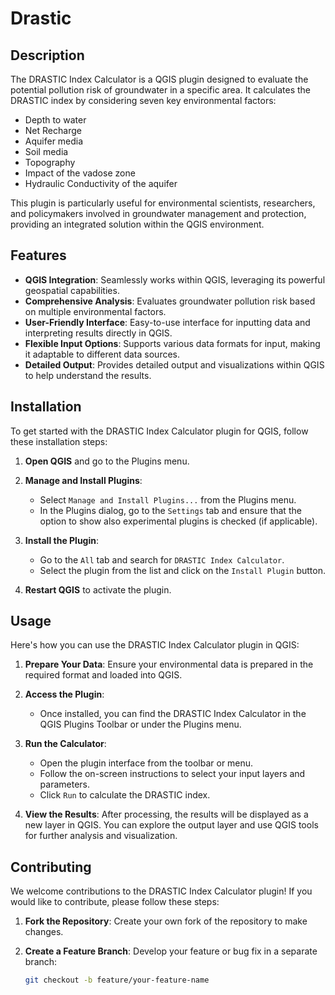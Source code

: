 # Drastic

## Description

The DRASTIC Index Calculator is a QGIS plugin designed to evaluate the potential pollution risk of groundwater in a specific area. It calculates the DRASTIC index by considering seven key environmental factors:

- Depth to water
- Net Recharge
- Aquifer media
- Soil media
- Topography
- Impact of the vadose zone
- Hydraulic Conductivity of the aquifer

This plugin is particularly useful for environmental scientists, researchers, and policymakers involved in groundwater management and protection, providing an integrated solution within the QGIS environment.

## Features

- **QGIS Integration**: Seamlessly works within QGIS, leveraging its powerful geospatial capabilities.
- **Comprehensive Analysis**: Evaluates groundwater pollution risk based on multiple environmental factors.
- **User-Friendly Interface**: Easy-to-use interface for inputting data and interpreting results directly in QGIS.
- **Flexible Input Options**: Supports various data formats for input, making it adaptable to different data sources.
- **Detailed Output**: Provides detailed output and visualizations within QGIS to help understand the results.

## Installation

To get started with the DRASTIC Index Calculator plugin for QGIS, follow these installation steps:

1. **Open QGIS** and go to the Plugins menu.

2. **Manage and Install Plugins**:
   - Select `Manage and Install Plugins...` from the Plugins menu.
   - In the Plugins dialog, go to the `Settings` tab and ensure that the option to show also experimental plugins is checked (if applicable).

3. **Install the Plugin**:
   - Go to the `All` tab and search for `DRASTIC Index Calculator`.
   - Select the plugin from the list and click on the `Install Plugin` button.

4. **Restart QGIS** to activate the plugin.

## Usage

Here's how you can use the DRASTIC Index Calculator plugin in QGIS:

1. **Prepare Your Data**: Ensure your environmental data is prepared in the required format and loaded into QGIS.

2. **Access the Plugin**:
   - Once installed, you can find the DRASTIC Index Calculator in the QGIS Plugins Toolbar or under the Plugins menu.

3. **Run the Calculator**:
   - Open the plugin interface from the toolbar or menu.
   - Follow the on-screen instructions to select your input layers and parameters.
   - Click `Run` to calculate the DRASTIC index.

4. **View the Results**: After processing, the results will be displayed as a new layer in QGIS. You can explore the output layer and use QGIS tools for further analysis and visualization.

## Contributing

We welcome contributions to the DRASTIC Index Calculator plugin! If you would like to contribute, please follow these steps:

1. **Fork the Repository**: Create your own fork of the repository to make changes.

2. **Create a Feature Branch**: Develop your feature or bug fix in a separate branch:
   ```bash
   git checkout -b feature/your-feature-name

